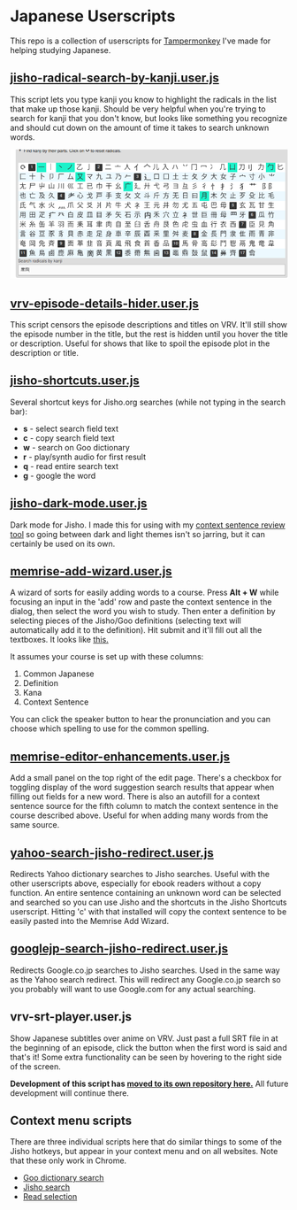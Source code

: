 # Japanese Userscripts

This repo is a collection of userscripts for [Tampermonkey](https://chrome.google.com/webstore/detail/tampermonkey/dhdgffkkebhmkfjojejmpbldmpobfkfo) I've made for helping studying Japanese.

## [jisho-radical-search-by-kanji.user.js](https://github.com/sheodox/japanese-userscripts/raw/master/jisho-radical-search-by-kanji.user.js)

This script lets you type kanji you know to highlight the radicals in the list that make up those
 kanji. Should be very helpful when you're trying to search for kanji that you don't know, but
 looks like something you recognize and should cut down on the amount of time it takes to search
 unknown words.
 
![radical search screenshot](https://raw.githubusercontent.com/sheodox/japanese-userscripts/master/images/radical-search.png)

## [vrv-episode-details-hider.user.js](https://github.com/sheodox/japanese-userscripts/raw/master/vrv-episode-details-hider.user.js)

This script censors the episode descriptions and titles on VRV. It'll still show the episode
 number in the title, but the rest is hidden until you hover the title or description. Useful for
 shows that like to spoil the episode plot in the description or title.

## [jisho-shortcuts.user.js](https://github.com/sheodox/japanese-userscripts/raw/master/jisho-shortcuts.user.js)

Several shortcut keys for Jisho.org searches (while not typing in the search bar):

* **s** - select search field text
* **c** - copy search field text
* **w** - search on Goo dictionary
* **r** - play/synth audio for first result
* **q** - read entire search text
* **g** - google the word

## [jisho-dark-mode.user.js](https://github.com/sheodox/japanese-userscripts/raw/master/jisho-dark-mode.user.js)

Dark mode for Jisho. I made this for using with my [context sentence review tool](https://github.com/sheodox/japanese-context-sentence-review) so going between dark and light themes isn't so jarring, but it can certainly be used on its own.

## [memrise-add-wizard.user.js](https://github.com/sheodox/japanese-userscripts/raw/master/memrise-add-wizard.user.js)

A wizard of sorts for easily adding words to a course. Press **Alt + W** while focusing an input in the 'add' row and paste the context sentence in the dialog, then select the word you wish to study. Then enter a definition by selecting pieces of the Jisho/Goo definitions (selecting text will automatically add it to the definition). Hit submit and it'll fill out all the textboxes. It looks like [this.](https://streamable.com/0qvah)

It assumes your course is set up with these columns:

1. Common Japanese
1. Definition
1. Kana
1. Context Sentence

You can click the speaker button to hear the pronunciation and you can choose which spelling to use for the common spelling.

## [memrise-editor-enhancements.user.js](https://github.com/sheodox/japanese-userscripts/raw/master/memrise-editor-enhancements.user.js)

Add a small panel on the top right of the edit page. There's a checkbox for toggling display of the word suggestion search results that appear when filling out fields for a new word. There is also an autofill for a context sentence source for the fifth column to match the context sentence in the course described above. Useful for when adding many words from the same source.

## [yahoo-search-jisho-redirect.user.js](https://github.com/sheodox/japanese-userscripts/raw/master/yahoo-search-jisho-redirect.user.js)

Redirects Yahoo dictionary searches to Jisho searches. Useful with the other userscripts above, especially for ebook readers without a copy function. An entire sentence containing an unknown word can be selected and searched so you can use Jisho and the shortcuts in the Jisho Shortcuts userscript. Hitting 'c' with that installed will copy the context sentence to be easily pasted into the Memrise Add Wizard.

## [googlejp-search-jisho-redirect.user.js](https://github.com/sheodox/japanese-userscripts/raw/master/googlejp-search-jisho-redirect.user.js)

Redirects Google.co.jp searches to Jisho searches. Used in the same way as the Yahoo search redirect. This will redirect any Google.co.jp search so you probably will want to use Google.com for any actual searching.

## vrv-srt-player.user.js

Show Japanese subtitles over anime on VRV. Just past a full SRT file in at the beginning of an episode, click the button when the first word is said and that's it! Some extra functionality can be seen by hovering to the right side of the screen.

**Development of this script has [moved to its own repository here.](https://github.com/sheodox/vrv-subtitler)** All future development will continue there.

## Context menu scripts

There are three individual scripts here that do similar things to some of the Jisho hotkeys, but appear in your context menu and on all websites. Note that these only work in Chrome.

* [Goo dictionary search](https://github.com/sheodox/japanese-userscripts/raw/master/context-goo-search.user.js)
* [Jisho search](https://github.com/sheodox/japanese-userscripts/raw/master/context-jisho-search.user.js)
* [Read selection](https://github.com/sheodox/japanese-userscripts/raw/master/context-read-selection.user.js)

